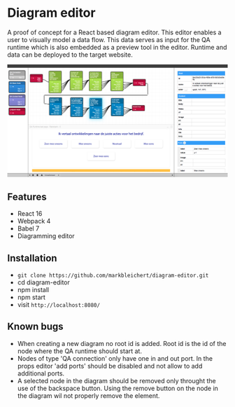 # Diagram editor
A proof of concept for a React based diagram editor. This editor enables a user to visually model a data flow.
This data serves as input for the QA runtime which is also embedded as a preview tool in the editor.
Runtime and data can be deployed to the target website.

![alt text](img/screenshot.png "Data flow visualization")

## Features

* React 16
* Webpack 4
* Babel 7
* Diagramming editor

## Installation

* `git clone https://github.com/markbleichert/diagram-editor.git`
* cd diagram-editor
* npm install
* npm start
* visit `http://localhost:8080/`


## Known bugs

* When creating a new diagram no root id is added. Root id is the id of the node where the QA runtime should start at.
* Nodes of type 'QA connection' only have one in and out port. In the props editor 'add ports' should be disabled and not allow to add additional ports.
* A selected node in the diagram should be removed only throught the use of the backspace button. Using the remove button on the
node in the diagram wil not properly remove the element.
